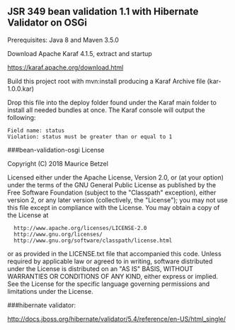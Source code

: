 ## JSR 349 bean validation 1.1 with Hibernate Validator on OSGi

Prerequisites: Java 8 and Maven 3.5.0

Download Apache Karaf 4.1.5, extract and startup

   https://karaf.apache.org/download.html

Build this project root with mvn:install producing a Karaf Archive file (kar-1.0.0.kar)

Drop this file into the deploy folder found under the Karaf main folder to install all needed bundles at once.
The Karaf console will output the following:

    Field name: status
    Violation: status must be greater than or equal to 1


###bean-validation-osgi License

Copyright (C) 2018 Maurice Betzel
 
 Licensed either under the Apache License, Version 2.0, or (at your option)
 under the terms of the GNU General Public License as published by
 the Free Software Foundation (subject to the "Classpath" exception),
 either version 2, or any later version (collectively, the "License");
 you may not use this file except in compliance with the License.
 You may obtain a copy of the License at
 
      http://www.apache.org/licenses/LICENSE-2.0
      http://www.gnu.org/licenses/
      http://www.gnu.org/software/classpath/license.html
 
 or as provided in the LICENSE.txt file that accompanied this code.
 Unless required by applicable law or agreed to in writing, software
 distributed under the License is distributed on an "AS IS" BASIS,
 WITHOUT WARRANTIES OR CONDITIONS OF ANY KIND, either express or implied.
 See the License for the specific language governing permissions and
 limitations under the License.

###hibernate validator:

http://docs.jboss.org/hibernate/validator/5.4/reference/en-US/html_single/